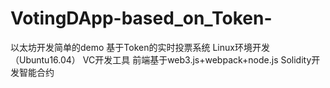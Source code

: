 # VotingDApp-based_on_Token-
以太坊开发简单的demo 基于Token的实时投票系统
Linux环境开发（Ubuntu16.04）
VC开发工具
前端基于web3.js+webpack+node.js
Solidity开发智能合约
